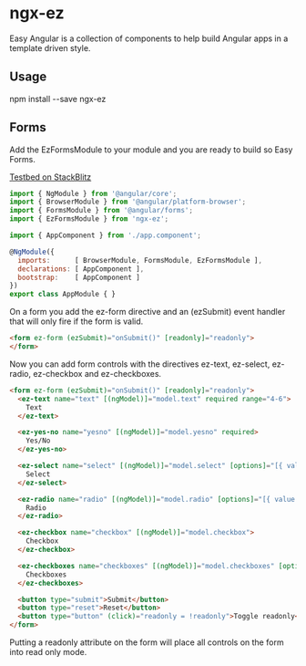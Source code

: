 # ngx-ez

Easy Angular is a collection of components to help build Angular apps in a template driven style.

## Usage

npm install --save ngx-ez

## Forms

Add the EzFormsModule to your module and you are ready to build so Easy Forms.

[Testbed on StackBlitz](https://stackblitz.com/edit/angular-8brst8?file=src%2Fapp%2Fapp.component.html)

```javascript
import { NgModule } from '@angular/core';
import { BrowserModule } from '@angular/platform-browser';
import { FormsModule } from '@angular/forms';
import { EzFormsModule } from 'ngx-ez';

import { AppComponent } from './app.component';

@NgModule({
  imports:      [ BrowserModule, FormsModule, EzFormsModule ],
  declarations: [ AppComponent ],
  bootstrap:    [ AppComponent ]
})
export class AppModule { }
```

On a form you add the ez-form directive and an (ezSubmit) event handler that will only fire if the form is valid.

```html
<form ez-form (ezSubmit)="onSubmit()" [readonly]="readonly">
</form>
```

Now you can add form controls with the directives ez-text, ez-select, ez-radio, ez-checkbox and ez-checkboxes.

```html
<form ez-form (ezSubmit)="onSubmit()" [readonly]="readonly">
  <ez-text name="text" [(ngModel)]="model.text" required range="4-6">
    Text
  </ez-text>

  <ez-yes-no name="yesno" [(ngModel)]="model.yesno" required>
    Yes/No
  </ez-yes-no>

  <ez-select name="select" [(ngModel)]="model.select" [options]="[{ value: 1, label: 'Select 1' }, { value: 2, label: 'Select 2' }]" required>
    Select
  </ez-select>

  <ez-radio name="radio" [(ngModel)]="model.radio" [options]="[{ value: 1, label: 'Radio 1' }, { value: 2, label: 'Radio 2' }]" required>
    Radio
  </ez-radio>

  <ez-checkbox name="checkbox" [(ngModel)]="model.checkbox">
    Checkbox
  </ez-checkbox>

  <ez-checkboxes name="checkboxes" [(ngModel)]="model.checkboxes" [options]="[{ property: 'prop1', label: 'Checkbox 1' }, { property: 'prop2', label: 'Checkbox 2' }, { property: 'prop3', label: 'Checkbox 3' }]" checkboxes-required [messages]="{ required: 'Please select at least one option' }">
    Checkboxes
  </ez-checkboxes>

  <button type="submit">Submit</button>
  <button type="reset">Reset</button>
  <button type="button" (click)="readonly = !readonly">Toggle readonly</button>
</form>
```

Putting a readonly attribute on the form will place all controls on the form into read only mode.

